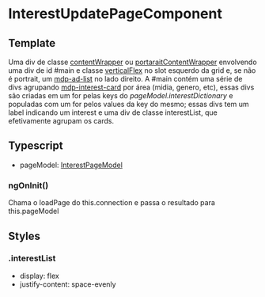 # InterestUpdatePageComponent

## Template
Uma div de classe [contentWrapper](/Docs/src/Styles.md#.contentWrapper) ou [portaraitContentWrapper](/Docs/src/Styles.md#.contentWrapperPortrait) envolvendo uma div de id #main e classe [verticalFlex](/Docs/src/Styles.md#.verticalFlex) no slot esquerdo da grid e, se não é portrait, um [mdp-ad-list](/Docs/src/app/components/structure/AdList.md) no lado direito. A #main contém uma série de divs agrupando [mdp-interest-card](/Docs/src/app/components/cards/InterestCard.md) por área (midia, genero, etc), essas divs são criadas em um for pelas keys do *pageModel.interestDictionary* e populadas com um for pelos values da key do mesmo; essas divs tem um label indicando um interest e uma div de classe interestList, que efetivamente agrupam os cards.
## Typescript
- pageModel: [InterestPageModel](/Docs/src/app/models/pages/InterestUpdatePageModel.md)<br>
### ngOnInit()
Chama o loadPage do this.connection e passa o resultado para this.pageModel
## Styles
### .interestList
- display: flex
- justify-content: space-evenly